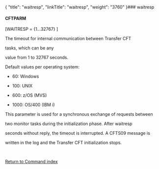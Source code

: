 {
    "title": "waitresp",
    "linkTitle": "waitresp",
    "weight": "3760"
}### <span id="waitresp"></span>waitresp

#### CFTPARM

\[WAITRESP = {1...32767} \]

The timeout for internal communication between Transfer CFT
tasks, which can be any
value from 1 to 32767 seconds.

Default values per operating system:

-   60: Windows
-   100: UNIX
-   600: z/OS (MVS)
-   1000: OS/400 (IBM i)

This parameter is used for a synchronous exchange of requests between
two monitor tasks during the initialization phase. After waitresp
seconds without reply, the timeout is interrupted. A CFTS09 message is
written in the log and the Transfer CFT initialization stops.

 

[Return to Command index](../)
